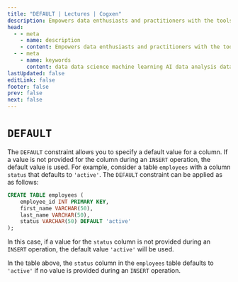 ```yaml
---
title: "DEFAULT | Lectures | Cogxen"
description: Empowers data enthusiasts and practitioners with the tools and knowledge to unlock the potential of data.
head:
  - - meta
    - name: description
    - content: Empowers data enthusiasts and practitioners with the tools and knowledge to unlock the potential of data.
  - - meta
    - name: keywords
      content: data data science machine learning AI data analysis data-driven data enthusiasts data practitioners
lastUpdated: false
editLink: false
footer: false
prev: false
next: false
---
```


# `DEFAULT`

The `DEFAULT` constraint allows you to specify a default value for a column. If a value is not provided for the column during an `INSERT` operation, the default value is used. For example, consider a table `employees` with a column `status` that defaults to `'active'`. The `DEFAULT` constraint can be applied as as follows:

```sql
CREATE TABLE employees (
    employee_id INT PRIMARY KEY,
    first_name VARCHAR(50),
    last_name VARCHAR(50),
    status VARCHAR(50) DEFAULT 'active'
);
```

In this case, if a value for the `status` column is not provided during an `INSERT` operation, the default value `'active'` will be used.

<ImageCard
img_url="https://i.imgur.com/7pYBnpv.png"
caption="DEFAULT"
:bordered="true"
/>

In the table above, the `status` column in the `employees` table defaults to `'active'` if no value is provided during an `INSERT` operation.
